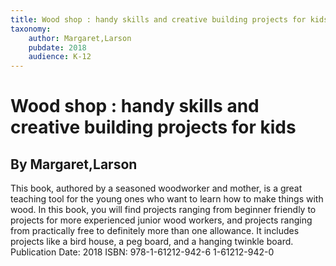 ```yaml
---
title: Wood shop : handy skills and creative building projects for kids
taxonomy:
	author: Margaret,Larson
	pubdate: 2018
	audience: K-12
---
```

# Wood shop : handy skills and creative building projects for kids
## By Margaret,Larson

This book, authored by a seasoned woodworker and mother, is a great teaching tool for the young ones who want to learn how to make things with wood.  In this book, you will find projects ranging from beginner friendly to projects for more experienced junior wood workers, and projects ranging from practically free to definitely more than one allowance.  It includes projects like a bird house, a peg board, and a hanging twinkle board.
Publication Date: 2018
ISBN: 978-1-61212-942-6 1-61212-942-0